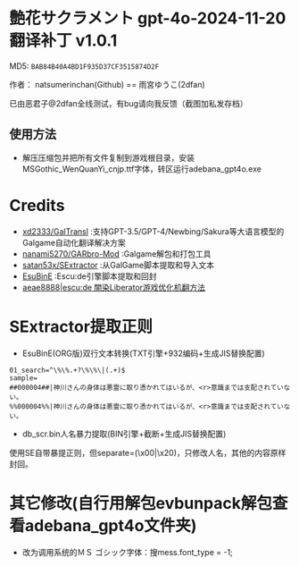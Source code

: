 # 艶花サクラメント gpt-4o-2024-11-20翻译补丁 v1.0.1

MD5: `BAB84B40A4BD1F935D37CF3515874D2F`

作者： natsumerinchan(Github) == 雨宮ゆうこ(2dfan)

已由恶君子@2dfan全线测试，有bug请向我反馈（截图加私发存档）

## 使用方法
- 解压压缩包并把所有文件复制到游戏根目录，安装MSGothic_WenQuanYi_cnjp.ttf字体，转区运行adebana_gpt4o.exe

# Credits

- [xd2333/GalTransl](https://github.com/xd2333/GalTransl.git) :支持GPT-3.5/GPT-4/Newbing/Sakura等大语言模型的Galgame自动化翻译解决方案
- [nanami5270/GARbro-Mod](https://github.com/nanami5270/GARbro-Mod.git) :Galgame解包和打包工具
- [satan53x/SExtractor](https://github.com/satan53x/SExtractor.git) :从GalGame脚本提取和导入文本
- [EsuBinE](https://cottony-vase-131.notion.site/EsuBinE-6f81af237d414e2397f8e98a2104e2a1) :Escu:de引擎脚本提取和回封
- [aeae8888|escu:de 闇染Liberator游戏优化机翻方法](https://tieba.baidu.com/p/7365346652)

# SExtractor提取正则
- EsuBinE(ORG版)双行文本转换(TXT引擎+932编码+生成JIS替换配置)
```
01_search=^\%\%.+?\%\%\|(.+)$
sample=
##000004##|神川さんの身体は悪霊に取り憑かれてはいるが、<r>意識までは支配されていない。
%%000004%%|神川さんの身体は悪霊に取り憑かれてはいるが、<r>意識までは支配されていない。
```

- db_scr.bin人名暴力提取(BIN引擎+截断+生成JIS替换配置)

使用SE自带暴提正则，但separate=(\x00|\x20)，只修改人名，其他的内容原样封回。

# 其它修改(自行用解包evbunpack解包查看adebana_gpt4o文件夹)
- 改为调用系统的ＭＳ ゴシック字体：搜mess.font_type = -1;
